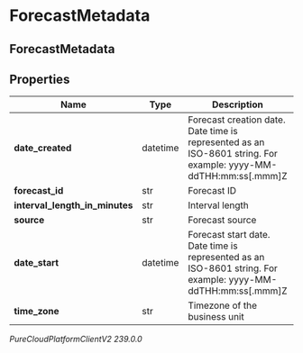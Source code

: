 # ForecastMetadata

## ForecastMetadata

## Properties

|Name | Type | Description | Notes|
|------------ | ------------- | ------------- | -------------|
| **date_created** | datetime | Forecast creation date. Date time is represented as an ISO-8601 string. For example: yyyy-MM-ddTHH:mm:ss[.mmm]Z | [optional] |
| **forecast_id** | str | Forecast ID | [optional] |
| **interval_length_in_minutes** | str | Interval length | [optional] |
| **source** | str | Forecast source | [optional] |
| **date_start** | datetime | Forecast start date. Date time is represented as an ISO-8601 string. For example: yyyy-MM-ddTHH:mm:ss[.mmm]Z | [optional] |
| **time_zone** | str | Timezone of the business unit | [optional] |



_PureCloudPlatformClientV2 239.0.0_
